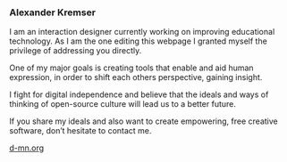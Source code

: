### Alexander Kremser

I am an interaction designer currently working on improving educational technology. As I am the one editing this webpage I granted myself the privilege of addressing you directly.

One of my major goals is creating tools that enable and aid human expression, in order to shift each others perspective, gaining insight.

I fight for digital independence and believe that the ideals and ways of thinking of open-source culture will lead us to a better future. 

If you share my ideals and also want to create empowering, free creative software, don’t hesitate to contact me.

[d-mn.org](https://d-mn.org/)
